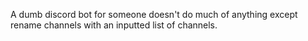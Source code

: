 A dumb discord bot for someone doesn't do much of anything except rename channels with an inputted list of channels.